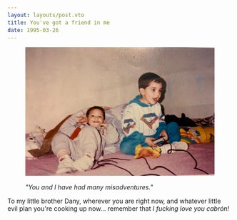 ```yaml
---
layout: layouts/post.vto
title: You've got a friend in me
date: 1995-03-26
---
```


<script type="text/javascript">

</script>

<figure>
  <picture>

![Two kids playing a game on a bed, laughing](/assets/images/ichigo.jpg)

</picture>
  <figcaption>

_"You and I have had many misadventures."_

</figcaption>
</figure>

To my little brother Dany, wherever you are right now, and whatever little evil
plan you're cooking up now... remember that _I fucking love you cabrón!_
<hidden>
</hidden>
